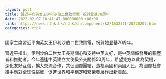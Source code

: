 ```yaml
---
layout: post
title: 習近平向英女王伊利沙伯二世致賀電　祝賀登基70周年
date: 2022-02-07 10:41:47.000000000 +08:00
link: https://news.rthk.hk/rthk/ch/component/k2/1632311-20220207.htm
categories: rthk
---
```


國家主席習近平向英女王伊利沙伯二世致賀電，祝賀她登基70周年。

習近平指出，伊利沙伯二世女王長期關心和支持中英友好，是中英關係發展的親歷者和推動者。今年適逢中英建立大使級外交關係50周年，希望雙方以此為契機，深化友好互信，擴大交流合作，共促國際團結，造福兩國和兩國人民，為國際社會攜手應對全球性挑戰，促進世界和平穩定和繁榮發展作出新貢獻。

